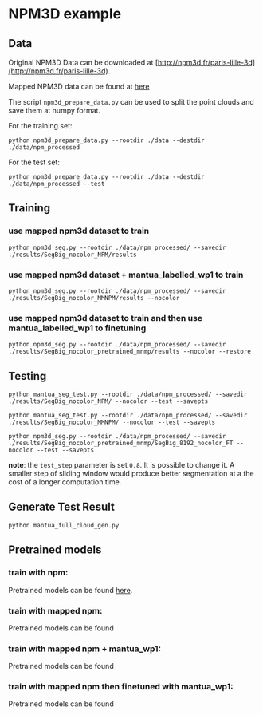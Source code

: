 # NPM3D example

## Data

Original NPM3D Data can be downloaded at [http://npm3d.fr/paris-lille-3d](http://npm3d.fr/paris-lille-3d).

Mapped NPM3D data can be found at [here](../../original_data/Mapped_NPM_Benchmark)

The script ```npm3d_prepare_data.py``` can be used to split the point clouds and save them at numpy format.

For the training set:
```
python npm3d_prepare_data.py --rootdir ./data --destdir ./data/npm_processed
```

For the test set:
```
python npm3d_prepare_data.py --rootdir ./data --destdir ./data/npm_processed --test
```

## Training
### use mapped npm3d dataset to train 
```
python npm3d_seg.py --rootdir ./data/npm_processed/ --savedir ./results/SegBig_nocolor_NPM/results
```
### use mapped npm3d dataset + mantua_labelled_wp1 to train 
```
python npm3d_seg.py --rootdir ./data/npm_processed/ --savedir ./results/SegBig_nocolor_MMNPM/results --nocolor
```
### use mapped npm3d dataset to train and then use mantua_labelled_wp1 to finetuning 
```
python npm3d_seg.py --rootdir ./data/npm_processed/ --savedir ./results/SegBig_nocolor_pretrained_mnmp/results --nocolor --restore
```

## Testing

```
python mantua_seg_test.py --rootdir ./data/npm_processed/ --savedir ./results/SegBig_nocolor_NPM/ --nocolor --test --savepts
```

```
python mantua_seg_test.py --rootdir ./data/npm_processed/ --savedir ./results/SegBig_nocolor_MMNPM/ --nocolor --test --savepts
```

```
python npm3d_seg.py --rootdir ./data/npm_processed/ --savedir ./results/SegBig_nocolor_pretrained_mnmp/SegBig_8192_nocolor_FT --nocolor --test --savepts
```

**note**: the `test_step` parameter is set `0.8`. It is possible to change it. A smaller step of sliding window would produce better segmentation at a the cost of a longer computation time.

## Generate Test Result

```
python mantua_full_cloud_gen.py 

```

## Pretrained models
### train with npm:
Pretrained models can be found [here](https://github.com/aboulch/ConvPoint/releases/download/0.1.0/models_NPM3D_v0.zip).

### train with mapped npm:
Pretrained models can be found
### train with mapped npm + mantua_wp1:
Pretrained models can be found
### train with mapped npm then finetuned with mantua_wp1:
Pretrained models can be found